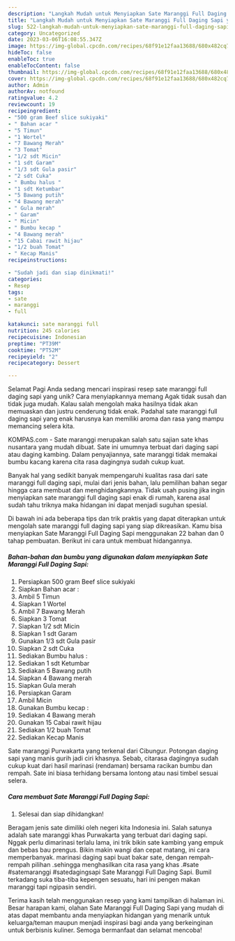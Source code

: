 ```yaml
---
description: "Langkah Mudah untuk Menyiapkan Sate Maranggi Full Daging Sapi yang Lezat Sekali, Lezat"
title: "Langkah Mudah untuk Menyiapkan Sate Maranggi Full Daging Sapi yang Lezat Sekali, Lezat"
slug: 522-langkah-mudah-untuk-menyiapkan-sate-maranggi-full-daging-sapi-yang-lezat-sekali-lezat
category: Uncategorized
date: 2023-03-06T16:08:55.347Z
image: https://img-global.cpcdn.com/recipes/68f91e12faa13688/680x482cq70/sate-maranggi-full-daging-sapi-foto-resep-utama.jpg
hideToc: false
enableToc: true
enableTocContent: false
thumbnail: https://img-global.cpcdn.com/recipes/68f91e12faa13688/680x482cq70/sate-maranggi-full-daging-sapi-foto-resep-utama.jpg
cover: https://img-global.cpcdn.com/recipes/68f91e12faa13688/680x482cq70/sate-maranggi-full-daging-sapi-foto-resep-utama.jpg
author: Admin
authorAv: notfound
ratingvalue: 4.2
reviewcount: 19
recipeingredient:
- "500 gram Beef slice sukiyaki"
- " Bahan acar "
- "5 Timun"
- "1 Wortel"
- "7 Bawang Merah"
- "3 Tomat"
- "1/2 sdt Micin"
- "1 sdt Garam"
- "1/3 sdt Gula pasir"
- "2 sdt Cuka"
- " Bumbu halus "
- "1 sdt Ketumbar"
- "5 Bawang putih"
- "4 Bawang merah"
- " Gula merah"
- " Garam"
- " Micin"
- " Bumbu kecap "
- "4 Bawang merah"
- "15 Cabai rawit hijau"
- "1/2 buah Tomat"
- " Kecap Manis"
recipeinstructions:

- "Sudah jadi dan siap dinikmati!"
categories:
- Resep
tags:
- sate
- maranggi
- full

katakunci: sate maranggi full 
nutrition: 245 calories
recipecuisine: Indonesian
preptime: "PT39M"
cooktime: "PT52M"
recipeyield: "2"
recipecategory: Dessert

---
```



Selamat Pagi Anda sedang mencari inspirasi resep sate maranggi full daging sapi yang unik? Cara menyiapkannya memang Agak tidak susah dan tidak juga mudah. Kalau salah mengolah maka hasilnya tidak akan memuaskan dan justru cenderung tidak enak. Padahal sate maranggi full daging sapi yang enak harusnya kan memiliki aroma dan rasa yang mampu memancing selera kita.


KOMPAS.com - Sate maranggi merupakan salah satu sajian sate khas nusantara yang mudah dibuat. Sate ini umumnya terbuat dari daging sapi atau daging kambing. Dalam penyajiannya, sate maranggi tidak memakai bumbu kacang karena cita rasa dagingnya sudah cukup kuat.

Banyak hal yang sedikit banyak mempengaruhi kualitas rasa dari sate maranggi full daging sapi, mulai dari jenis bahan, lalu pemilihan bahan segar hingga cara membuat dan menghidangkannya. Tidak usah pusing jika ingin menyiapkan sate maranggi full daging sapi enak di rumah, karena asal sudah tahu triknya maka hidangan ini dapat menjadi suguhan spesial.


Di bawah ini ada beberapa tips dan trik praktis yang dapat diterapkan untuk mengolah sate maranggi full daging sapi yang siap dikreasikan. Kamu bisa menyiapkan Sate Maranggi Full Daging Sapi menggunakan 22 bahan dan 0 tahap pembuatan. Berikut ini cara untuk membuat hidangannya.

<!--inarticleads1-->

##### Bahan-bahan dan bumbu yang digunakan dalam menyiapkan Sate Maranggi Full Daging Sapi:

1. Persiapkan 500 gram Beef slice sukiyaki
1. Siapkan  Bahan acar :
1. Ambil 5 Timun
1. Siapkan 1 Wortel
1. Ambil 7 Bawang Merah
1. Siapkan 3 Tomat
1. Siapkan 1/2 sdt Micin
1. Siapkan 1 sdt Garam
1. Gunakan 1/3 sdt Gula pasir
1. Siapkan 2 sdt Cuka
1. Sediakan  Bumbu halus :
1. Sediakan 1 sdt Ketumbar
1. Sediakan 5 Bawang putih
1. Siapkan 4 Bawang merah
1. Siapkan  Gula merah
1. Persiapkan  Garam
1. Ambil  Micin
1. Gunakan  Bumbu kecap :
1. Sediakan 4 Bawang merah
1. Gunakan 15 Cabai rawit hijau
1. Sediakan 1/2 buah Tomat
1. Sediakan  Kecap Manis


Sate maranggi Purwakarta yang terkenal dari Cibungur. Potongan daging sapi yang manis gurih jadi ciri khasnya. Sebab, citarasa dagingnya sudah cukup kuat dari hasil marinasi (rendaman) bersama racikan bumbu dan rempah. Sate ini biasa terhidang bersama lontong atau nasi timbel sesuai selera. 

<!--inarticleads2-->

##### Cara membuat Sate Maranggi Full Daging Sapi:


1. Selesai dan siap dihidangkan!

Beragam jenis sate dimiliki oleh negeri kita Indonesia ini. Salah satunya adalah sate maranggi khas Purwakarta yang terbuat dari daging sapi. Nggak perlu dimarinasi terlalu lama, ini trik bikin sate kambing yang empuk dan bebas bau prengus. Bikin makin wangi dan cepat matang, ini cara memperbanyak. marinasi daging sapi buat bakar sate, dengan rempah-rempah pilihan .sehingga menghasilkan cita rasa yang khas .#sate #satemaranggi #satedagingsapi Sate Maranggi Full Daging Sapi. Bumil terkadang suka tiba-tiba kepengen sesuatu, hari ini pengen makan maranggi tapi ngipasin sendiri. 

Terima kasih telah menggunakan resep yang kami tampilkan di halaman ini. Besar harapan kami, olahan Sate Maranggi Full Daging Sapi yang mudah di atas dapat membantu anda menyiapkan hidangan yang menarik untuk keluarga/teman maupun menjadi inspirasi bagi anda yang berkeinginan untuk berbisnis kuliner. Semoga bermanfaat dan selamat mencoba!
